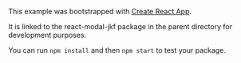 This example was bootstrapped with [Create React App](https://github.com/facebook/create-react-app).

It is linked to the react-modal-jkf package in the parent directory for development purposes.

You can run `npm install` and then `npm start` to test your package.
